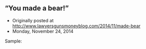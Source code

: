 ## “You made a bear!”

 * Originally posted at http://www.lawyersgunsmoneyblog.com/2014/11/made-bear
 * Monday, November 24, 2014

Sample: